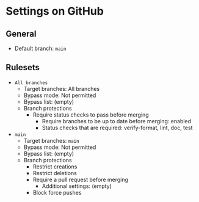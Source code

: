 # Settings on GitHub

## General

- Default branch: `main`

## Rulesets

- `All branches`
  - Target branches: All branches
  - Bypass mode: Not permitted
  - Bypass list: (empty)
  - Branch protections
    - Require status checks to pass before merging
      - Require branches to be up to date before merging: enabled
      - Status checks that are required: verify-format, lint, doc, test
- `main`
  - Target branches: `main`
  - Bypass mode: Not permitted
  - Bypass list: (empty)
  - Branch protections
    - Restrict creations
    - Restrict deletions
    - Require a pull request before merging
      - Additional settings: (empty)
    - Block force pushes
